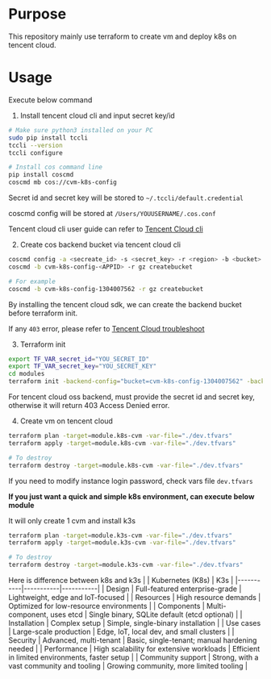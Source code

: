 # Purpose
This repository mainly use terraform to create vm and deploy k8s on tencent cloud.

# Usage
Execute below command
1. Install tencent cloud cli and input secret key/id
```bash
# Make sure python3 installed on your PC
sudo pip install tccli
tccli --version
tccli configure

# Install cos command line
pip install coscmd
coscmd mb cos://cvm-k8s-config
```
Secret id and secret key will be stored to `~/.tccli/default.credential`

coscmd config will be stored at `/Users/YOUUSERNAME/.cos.conf`

Tencent cloud cli user guide can refer to [Tencent Cloud cli](https://cloud.tencent.com/document/product/440/34012)

2. Create cos backend bucket via tencent cloud cli
```bash
coscmd config -a <secreate_id> -s <secret_key> -r <region> -b <bucket>
coscmd -b cvm-k8s-config-<APPID> -r gz createbucket

# For example
coscmd -b cvm-k8s-config-1304007562 -r gz createbucket
```
By installing the tencent cloud sdk, we can create the backend bucket before terraform init.

If any `403` error, please refer to [Tencent Cloud troubleshoot](https://cloud.tencent.com/document/product/436/54303)

3. Terraform init
```bash
export TF_VAR_secret_id="YOU_SECRET_ID"
export TF_VAR_secret_key="YOU_SECRET_KEY"
cd modules
terraform init -backend-config="bucket=cvm-k8s-config-1304007562" -backend-config="region=ap-guangzhou" -backend-config="secret_id=${TF_VAR_secret_id}" -backend-config="secret_key=${TF_VAR_secret_key}"
```
For tencent cloud oss backend, must provide the secret id and secret key, otherwise it will return 403 Access Denied error.

4. Create vm on tencent cloud
```bash
terraform plan -target=module.k8s-cvm -var-file="./dev.tfvars"
terraform apply -target=module.k8s-cvm -var-file="./dev.tfvars"

# To destroy 
terraform destroy -target=module.k8s-cvm -var-file="./dev.tfvars"
```

If you need to modify instance login password, check vars file `dev.tfvars`

**If you just want a quick and simple k8s environment, can execute below module**

It will only create 1 cvm and install k3s
``` bash
terraform plan -target=module.k3s-cvm -var-file="./dev.tfvars"
terraform apply -target=module.k3s-cvm -var-file="./dev.tfvars"

# To destroy
terraform destroy -target=module.k3s-cvm -var-file="./dev.tfvars"
```

Here is difference between k8s and k3s
|       | Kubernetes (K8s)       | K3s       |
|-----------|-----------|-----------|
| Design    | Full-featured enterprise-grade   | Lightweight, edge and IoT-focused    |
| Resources    | High resource demands    | Optimized for low-resource environments    |
| Components    | Multi-component, uses etcd    | Single binary, SQLite default (etcd optional)    |
| Installation    | Complex setup    | Simple, single-binary installation    |
| Use cases    | Large-scale production    | Edge, IoT, local dev, and small clusters    |
| Security    | Advanced, multi-tenant    | Basic, single-tenant; manual hardening needed    |
| Performance    | High scalability for extensive workloads    | Efficient in limited environments, faster setup    |
| Community support    | Strong, with a vast community and tooling    | Growing community, more limited tooling    |
